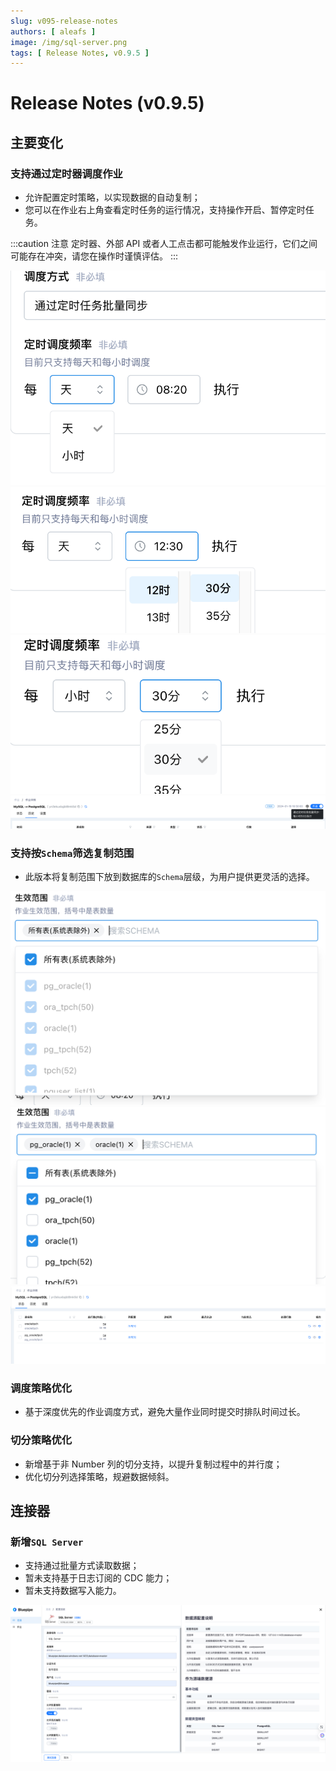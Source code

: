 ```yaml
---
slug: v095-release-notes
authors: [ aleafs ]
image: /img/sql-server.png
tags: [ Release Notes, v0.9.5 ]
---
```


# Release Notes (v0.9.5)

## 主要变化

### 支持通过定时器调度作业

* 允许配置定时策略，以实现数据的自动复制；
* 您可以在作业右上角查看定时任务的运行情况，支持操作开启、暂停定时任务。

:::caution 注意
定时器、外部 API 或者人工点击都可能触发作业运行，它们之间可能存在冲突，请您在操作时谨慎评估。
:::

![调度方式](/img/blog-static/20240119/auto-method.png)
![按天调度](/img/blog-static/20240119/auto-method-day.png)
![按小时调度](/img/blog-static/20240119/auto-method-hour.png)
![调度状态](/img/blog-static/20240119/automatic-header.png)

### 支持按`Schema`筛选复制范围

* 此版本将复制范围下放到数据库的`Schema`层级，为用户提供更灵活的选择。

![作业生效范围](/img/blog-static/20240119/auto-all-table.png)
![全选 SCHEMA](/img/blog-static/20240119/auto-all-table-schema.png)
![多选 SCHEMA](/img/blog-static/20240119/job-status-list.png)

### 调度策略优化

* 基于深度优先的作业调度方式，避免大量作业同时提交时排队时间过长。

### 切分策略优化

* 新增基于非 Number 列的切分支持，以提升复制过程中的并行度；
* 优化切分列选择策略，规避数据倾斜。

## 连接器

### 新增`SQL Server`

* 支持通过批量方式读取数据；
* 暂未支持基于日志订阅的 CDC 能力；
* 暂未支持数据写入能力。

![新增SQLServer连接器](/img/blog-static/20240119/connector-sqlserver.png)

